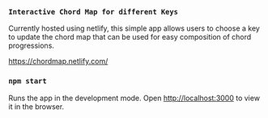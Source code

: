 ### `Interactive Chord Map for different Keys`

Currently hosted using netlify, this simple app allows users to choose a key to update the chord map that can be used for easy composition of chord progressions.

https://chordmap.netlify.com/



### `npm start`

Runs the app in the development mode.
Open [http://localhost:3000](http://localhost:3000) to view it in the browser.
